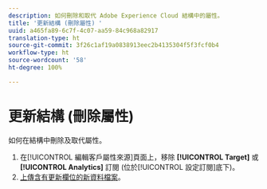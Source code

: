```yaml
---
description: 如何刪除和取代 Adobe Experience Cloud 結構中的屬性。
title: '更新結構 (刪除屬性) '
uuid: a465fa89-6c7f-4c07-aa59-84c968a82917
translation-type: ht
source-git-commit: 3f26c1af19a0838913eec2b4135304f5f3fcf0b4
workflow-type: ht
source-wordcount: '58'
ht-degree: 100%

---
```



# 更新結構 (刪除屬性)

如何在結構中刪除及取代屬性。

1. 在[!UICONTROL 編輯客戶屬性來源]頁面上，移除 **[!UICONTROL Target]** 或 **[!UICONTROL Analytics]** 訂閱 (位於[!UICONTROL 設定訂閱]底下)。
1. [上傳含有更新欄位的新資料檔案](../attributes/t-crs-usecase.md#task_BCC327B2A0EF4A1BBB2934013AB92B78)。
